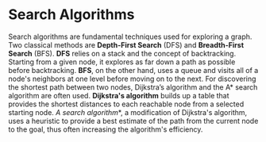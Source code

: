 # Search Algorithms

Search algorithms are fundamental techniques used for exploring a graph. Two classical methods are **Depth-First Search** (DFS) and **Breadth-First Search** (BFS). **DFS** relies on a stack and the concept of backtracking. Starting from a given node, it explores as far down a path as possible before backtracking. **BFS**, on the other hand, uses a queue and visits all of a node's neighbors at one level before moving on to the next. For discovering the shortest path between two nodes, Dijkstra’s algorithm and the A* search algorithm are often used. **Dijkstra's algorithm** builds up a table that provides the shortest distances to each reachable node from a selected starting node. **A* search algorithm**, a modification of Dijkstra's algorithm, uses a heuristic to provide a best estimate of the path from the current node to the goal, thus often increasing the algorithm's efficiency.